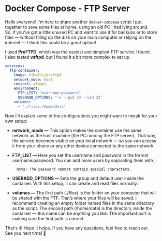 # Docker Compose - FTP Server

Hello everyone! I'm here to share another `docker-compose` script I put together to save some files at home,
using an old PC I had lying around.  
So, if you've got a little unused PC and want to use it for backups or to store files — 
without filling up the disk on your main computer or relying on the internet — I think this could be a great option!

I used **ProFTPD**, which was the easiest and simplest FTP service I found.  
I also tested **vsftpd**, but I found it a bit more complex to set up.

```yaml
services:
  ftp-container:
    image: kibatic/proftpd
    network_mode: host
    restart: always
    environment:
      FTP_LIST: "username:password"
      USERADD_OPTIONS: "-o --gid 33 --uid 33"
    volumes:
      - "./files:/home/data"

```

Now I'll explain some of the configurations you might want to tweak for your own setup:

- **network_mode —** This option makes the container use the same network as the host machine
(the PC running the FTP server).
That way, the service becomes visible on your local network — so you can access it from your phone or any other device connected to the same network.

- **FTP_LIST —** Here you set the username and password in the format username:password.
You can add more users by separating them with ;.

        Note: The password cannot contain special characters.

- **USERADD_OPTIONS —** Sets the group and default user inside the container.
With this setup, it can create and read files normally.

- **volumes —** The first path (./files) is the folder on your computer that will be shared with the FTP.
That’s where your files will be saved. I recommend creating an empty folder named files in the same directory as the script.
The second path (/home/data) is the directory inside the container — this name can be anything you like.
The important part is making sure the first path is correct.

That's it! Hope it helps. If you have any questions, feel free to reach out. See you next time! 👋
